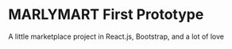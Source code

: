 # MARLYMART First Prototype
 A little marketplace project in React.js, Bootstrap, and a lot of love
